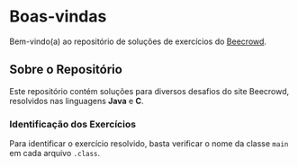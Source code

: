 # Boas-vindas

Bem-vindo(a) ao repositório de soluções de exercícios do [Beecrowd](link_do_site).

## Sobre o Repositório

Este repositório contém soluções para diversos desafios do site Beecrowd, resolvidos nas linguagens **Java** e **C**. 

### Identificação dos Exercícios

Para identificar o exercício resolvido, basta verificar o nome da classe `main` em cada arquivo `.class`.


